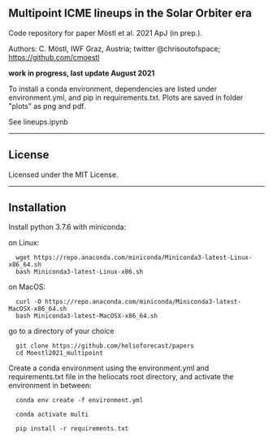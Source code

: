 ## Multipoint ICME lineups in the Solar Orbiter era

Code repository for paper Möstl et al. 2021 ApJ (in prep.).

Authors: C. Möstl, IWF Graz, Austria; twitter @chrisoutofspace; https://github.com/cmoestl

**work in progress, last update August 2021**

To install a conda environment, dependencies are listed under environment.yml, and pip in requirements.txt. Plots are saved in folder "plots" as png and pdf. 

See lineups.ipynb 

---


## License

Licensed under the MIT License.

---

## Installation 

Install python 3.7.6 with miniconda:

on Linux:

	  wget https://repo.anaconda.com/miniconda/Miniconda3-latest-Linux-x86_64.sh
	  bash Miniconda3-latest-Linux-x86.sh

on MacOS:

	  curl -O https://repo.anaconda.com/miniconda/Miniconda3-latest-MacOSX-x86_64.sh
	  bash Miniconda3-latest-MacOSX-x86_64.sh

go to a directory of your choice

	  git clone https://github.com/helioforecast/papers
	  cd Moestl2021_multipoint

Create a conda environment using the environment.yml and requirements.txt file in the heliocats root directory, and activate the environment in between:

	  conda env create -f environment.yml

	  conda activate multi

	  pip install -r requirements.txt
	  
